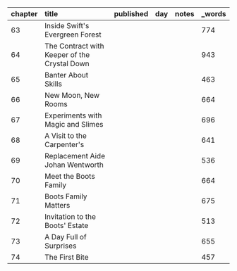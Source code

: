 | chapter | title                                        | published | day | notes | _words |
| :------ | :------------------------------------------- | :-------- | :-- | :---- | :----- |
| 63      | Inside Swift's Evergreen Forest              |           |     |       | 774    |
| 64      | The Contract with Keeper of the Crystal Down |           |     |       | 943    |
| 65      | Banter About Skills                          |           |     |       | 463    |
| 66      | New Moon, New Rooms                          |           |     |       | 664    |
| 67      | Experiments with Magic and Slimes            |           |     |       | 696    |
| 68      | A Visit to the Carpenter's                   |           |     |       | 641    |
| 69      | Replacement Aide Johan Wentworth             |           |     |       | 536    |
| 70      | Meet the Boots Family                        |           |     |       | 664    |
| 71      | Boots Family Matters                         |           |     |       | 675    |
| 72      | Invitation to the Boots' Estate              |           |     |       | 513    |
| 73      | A Day Full of Surprises                      |           |     |       | 655    |
| 74      | The First Bite                               |           |     |       | 457    |
